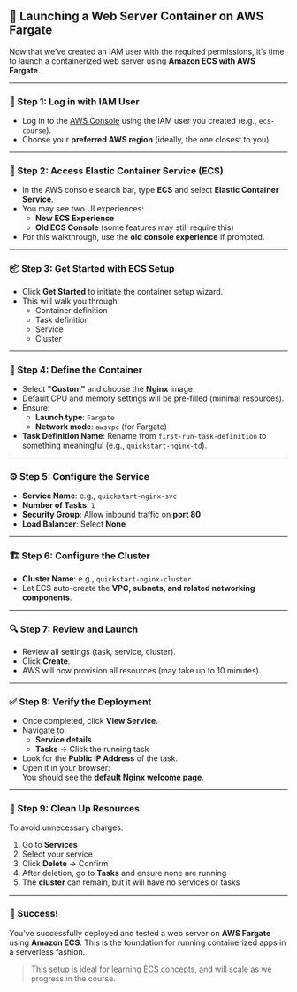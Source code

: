 ## 🚀 Launching a Web Server Container on AWS Fargate

Now that we’ve created an IAM user with the required permissions, it’s time to launch a containerized web server using **Amazon ECS with AWS Fargate**.

---

### 🔑 Step 1: Log in with IAM User

- Log in to the [AWS Console](https://console.aws.amazon.com/) using the IAM user you created (e.g., `ecs-course`).
- Choose your **preferred AWS region** (ideally, the one closest to you).

---

### 🐳 Step 2: Access Elastic Container Service (ECS)

- In the AWS console search bar, type **ECS** and select **Elastic Container Service**.
- You may see two UI experiences:
  - **New ECS Experience**
  - **Old ECS Console** (some features may still require this)
- For this walkthrough, use the **old console experience** if prompted.

---

### 📦 Step 3: Get Started with ECS Setup

- Click **Get Started** to initiate the container setup wizard.
- This will walk you through:
  - Container definition
  - Task definition
  - Service
  - Cluster

---

### 🔧 Step 4: Define the Container

- Select **"Custom"** and choose the **Nginx** image.
- Default CPU and memory settings will be pre-filled (minimal resources).
- Ensure:
  - **Launch type**: `Fargate`
  - **Network mode**: `awsvpc` (for Fargate)
- **Task Definition Name**: Rename from `first-run-task-definition` to something meaningful (e.g., `quickstart-nginx-td`).

---

### ⚙️ Step 5: Configure the Service

- **Service Name**: e.g., `quickstart-nginx-svc`
- **Number of Tasks**: `1`
- **Security Group**: Allow inbound traffic on **port 80**
- **Load Balancer**: Select **None**

---

### 🏗️ Step 6: Configure the Cluster

- **Cluster Name**: e.g., `quickstart-nginx-cluster`
- Let ECS auto-create the **VPC, subnets, and related networking components**.

---

### 🔍 Step 7: Review and Launch

- Review all settings (task, service, cluster).
- Click **Create**.
- AWS will now provision all resources (may take up to 10 minutes).

---

### ✅ Step 8: Verify the Deployment

- Once completed, click **View Service**.
- Navigate to:
  - **Service details**
  - **Tasks** → Click the running task
- Look for the **Public IP Address** of the task.
- Open it in your browser:  
  You should see the **default Nginx welcome page**.

---

### 🧹 Step 9: Clean Up Resources

To avoid unnecessary charges:

1. Go to **Services**
2. Select your service
3. Click **Delete** → Confirm
4. After deletion, go to **Tasks** and ensure none are running
5. The **cluster** can remain, but it will have no services or tasks

---

### 🎉 Success!

You've successfully deployed and tested a web server on **AWS Fargate** using **Amazon ECS**. This is the foundation for running containerized apps in a serverless fashion.

> This setup is ideal for learning ECS concepts, and will scale as we progress in the course.
